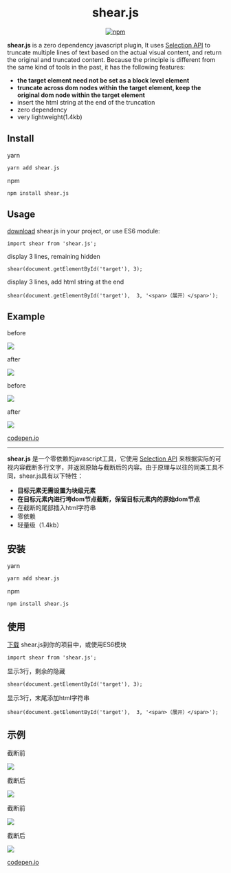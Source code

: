 <h1 align="center">shear.js</h1>

<p align="center">
    <a href="https://www.npmjs.com/package/shear.js">
        <img src="https://badge.fury.io/js/shear.js.svg" alt="npm" />
    </a>
</p>

**shear.js** is a zero dependency javascript plugin, It uses [Selection API](https://developer.mozilla.org/zh-CN/docs/Web/API/Selection) to truncate multiple lines of text based on the actual visual content, and return the original and truncated content. Because the principle is different from the same kind of tools in the past, it has the following features:

- **the target element need not be set as a block level element**
- **truncate across dom nodes within the target element, keep the original dom node within the target element**
- insert the html string at the end of the truncation
- zero dependency
- very lightweight(1.4kb)

## Install

yarn
```
yarn add shear.js
```

npm
```
npm install shear.js
```

## Usage

[download](https://raw.githubusercontent.com/zhengrenzhe/shear.js/master/dist/shear-umd.js) shear.js in your project, or use ES6 module:
```
import shear from 'shear.js';
```

display 3 lines, remaining hidden
```
shear(document.getElementById('target'), 3);
```

display 3 lines, add html string at the end
```
shear(document.getElementById('target'),  3, '<span>（展开）</span>');
```

## Example

<p>before</p>

![](https://raw.githubusercontent.com/zhengrenzhe/shear.js/master/example/imgs/p1.png)

<p>after</p>

![](https://raw.githubusercontent.com/zhengrenzhe/shear.js/master/example/imgs/p2.png)

<p>before</p>

![](https://raw.githubusercontent.com/zhengrenzhe/shear.js/master/example/imgs/p3.png)

<p>after</p>

![](https://raw.githubusercontent.com/zhengrenzhe/shear.js/master/example/imgs/p4.png)

<a href="https://codepen.io/droiz/pen/YYWBBw/">codepen.io</a>


<hr />

**shear.js** 是一个零依赖的javascript工具，它使用 [Selection API](https://developer.mozilla.org/zh-CN/docs/Web/API/Selection) 来根据实际的可视内容截断多行文字，并返回原始与截断后的内容。由于原理与以往的同类工具不同，shear.js具有以下特性：

- **目标元素无需设置为块级元素**
- **在目标元素内进行垮dom节点截断，保留目标元素内的原始dom节点**
- 在截断的尾部插入html字符串
- 零依赖
- 轻量级（1.4kb）

## 安装

yarn
```
yarn add shear.js
```

npm
```
npm install shear.js
```

## 使用

[下载](https://raw.githubusercontent.com/zhengrenzhe/shear.js/master/dist/shear-umd.js) shear.js到你的项目中，或使用ES6模块
```
import shear from 'shear.js';
```

显示3行，剩余的隐藏
```
shear(document.getElementById('target'), 3);
```

显示3行，末尾添加html字符串
```
shear(document.getElementById('target'),  3, '<span>（展开）</span>');
```

## 示例

<p>截断前</p>

![](https://raw.githubusercontent.com/zhengrenzhe/shear.js/master/example/imgs/p1.png)

<p>截断后</p>

![](https://raw.githubusercontent.com/zhengrenzhe/shear.js/master/example/imgs/p2.png)

<p>截断前</p>

![](https://raw.githubusercontent.com/zhengrenzhe/shear.js/master/example/imgs/p3.png)

<p>截断后</p>

![](https://raw.githubusercontent.com/zhengrenzhe/shear.js/master/example/imgs/p4.png)

<a href="https://codepen.io/droiz/pen/YYWBBw/">codepen.io</a>
